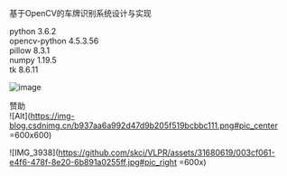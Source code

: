 基于OpenCV的车牌识别系统设计与实现    
    
python 3.6.2    
opencv-python 4.5.3.56    
pillow 8.3.1    
numpy 1.19.5    
tk 8.6.11    
    
![image](https://user-images.githubusercontent.com/31680619/167295765-2360d52d-f55b-46a4-8f9c-7c0a1302a3c5.png)

赞助    
![Alt](https://img-blog.csdnimg.cn/b937aa6a992d47d9b205f519bcbbc111.png#pic_center =600x600)

![IMG_3938](https://github.com/skci/VLPR/assets/31680619/003cf061-e4f6-478f-8e20-6b891a0255ff.jpg#pic_right =600x)
